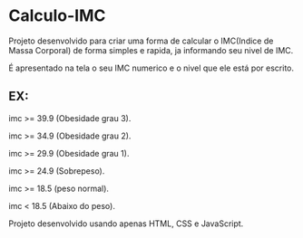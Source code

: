 # Calculo-IMC

Projeto desenvolvido para criar uma forma de calcular o IMC(Indice de Massa Corporal) de forma simples e rapida, ja informando seu nivel de IMC.

É apresentado na tela o seu IMC numerico e o nivel que ele está por escrito.

## EX:
imc >= 39.9  (Obesidade grau 3).

imc >= 34.9  (Obesidade grau 2).

imc >= 29.9  (Obesidade grau 1).

imc >= 24.9  (Sobrepeso).

imc >= 18.5  (peso normal).

imc < 18.5   (Abaixo do peso).



Projeto desenvolvido usando apenas HTML, CSS e JavaScript.
